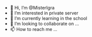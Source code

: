 - 👋 Hi, I’m @MisterIgra
- 👀 I’m interested in private server
- 🌱 I’m currently learning in the school
- 💞️ I’m looking to collaborate on ...
- 📫 How to reach me ...

<!---
MisterIgra/MisterIgra is a ✨ special ✨ repository because its `README.md` (this file) appears on your GitHub profile.
You can click the Preview link to take a look at your changes.
--->
